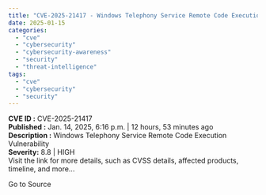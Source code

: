 ```yaml
---
title: "CVE-2025-21417 - Windows Telephony Service Remote Code Execution"
date: 2025-01-15
categories: 
  - "cve"
  - "cybersecurity"
  - "cybersecurity-awareness"
  - "security"
  - "threat-intelligence"
tags: 
  - "cve"
  - "cybersecurity"
  - "security"
---
```


**CVE ID :** CVE-2025-21417  
**Published :** Jan. 14, 2025, 6:16 p.m. | 12 hours, 53 minutes ago  
**Description :** Windows Telephony Service Remote Code Execution Vulnerability  
**Severity:** 8.8 | HIGH  
Visit the link for more details, such as CVSS details, affected products, timeline, and more...

Go to Source
